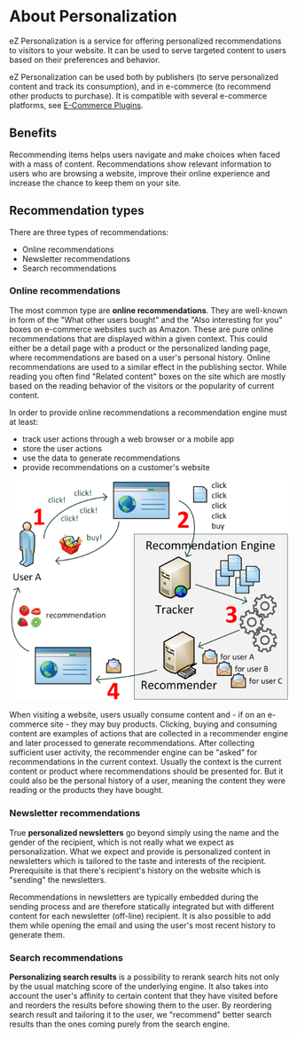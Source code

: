 # About Personalization

eZ Personalization is a service for offering personalized recommendations to visitors to your website. It can be used to serve targeted content to users based on their preferences and behavior.

eZ Personalization can be used both by publishers (to serve personalized content and track its consumption), and in e-commerce (to recommend other products to purchase). It is compatible with several e-commerce platforms, see [E-Commerce Plugins](../ecommerce_plugins/magento2.md).

## Benefits

Recommending items helps users navigate and make choices when faced with a mass of content. Recommendations show relevant information to users who are browsing a website, improve their online experience and increase the chance to keep them on your site.

## Recommendation types

There are three types of recommendations:

- Online recommendations
- Newsletter recommendations
- Search recommendations

### Online recommendations

The most common type are **online recommendations**. They are well-known in form of the "What other users bought" and the "Also interesting for you" boxes on e-commerce websites such as Amazon. These are pure online recommendations that are displayed within a given context. This could either be a detail page with a product or the personalized landing page, where recommendations are based on a user's personal history. Online recommendations are used to a similar effect in the publishing sector. While reading you often find "Related content" boxes on the site which are mostly based on the reading behavior of the visitors or the popularity of current content.

In order to provide online recommendations a recommendation engine must at least:

- track user actions through a web browser or a mobile app
- store the user actions
- use the data to generate recommendations
- provide recommendations on a customer's website

![Overview of how recommendation works](img/recommendation_overview.png)

When visiting a website, users usually consume content and - if on an e-commerce site - they may buy products. Clicking, buying and consuming content are examples of actions that are collected in a recommender engine and later processed to generate recommendations. After collecting sufficient user activity, the recommender engine can be "asked" for recommendations in the current context. Usually the context is the current content or product where recommendations should be presented for. But it could also be the personal history of a user, meaning the content they were reading or the products they have bought.

### Newsletter recommendations

True **personalized newsletters** go beyond simply using the name and the gender of the recipient, which is not really what we expect as personalization. What we expect and provide is personalized content in newsletters which is tailored to the taste and interests of the recipient. Prerequisite is that there's recipient's history on the website which is "sending" the newsletters.

Recommendations in newsletters are typically embedded during the sending process and are therefore statically integrated but with different content for each newsletter (off-line) recipient. It is also possible to add them while opening the email and using the user's most recent history to generate them.

### Search recommendations

**Personalizing search results** is a possibility to rerank search hits not only by the usual matching score of the underlying engine. It also takes into account the user's affinity to certain content that they have visited before and reorders the results before showing them to the user. By reordering search result and tailoring it to the user, we "recommend" better search results than the ones coming purely from the search engine.
